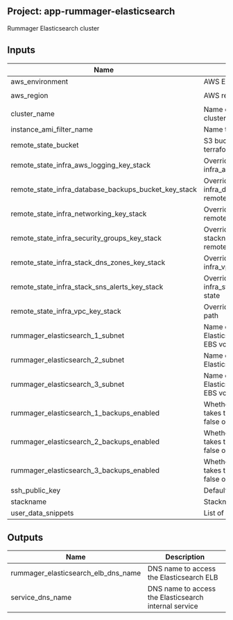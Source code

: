 ## Project: app-rummager-elasticsearch

Rummager Elasticsearch cluster


## Inputs

| Name | Description | Type | Default | Required |
|------|-------------|:----:|:-----:|:-----:|
| aws_environment | AWS Environment | string | - | yes |
| aws_region | AWS region | string | `eu-west-1` | no |
| cluster_name | Name of the Elasticsearch cluster to use for discovery | string | - | yes |
| instance_ami_filter_name | Name to use to find AMI images | string | `` | no |
| remote_state_bucket | S3 bucket we store our terraform state in | string | - | yes |
| remote_state_infra_aws_logging_key_stack | Override stackname path to infra_aws_logging remote state | string | `` | no |
| remote_state_infra_database_backups_bucket_key_stack | Override stackname path to infra_database_backups_bucket remote state | string | `` | no |
| remote_state_infra_networking_key_stack | Override infra_networking remote state path | string | `` | no |
| remote_state_infra_security_groups_key_stack | Override infra_security_groups stackname path to infra_vpc remote state | string | `` | no |
| remote_state_infra_stack_dns_zones_key_stack | Override stackname path to infra_vpc remote state | string | `` | no |
| remote_state_infra_stack_sns_alerts_key_stack | Override stackname path to infra_stack_sns_alerts remote state | string | `` | no |
| remote_state_infra_vpc_key_stack | Override infra_vpc remote state path | string | `` | no |
| rummager_elasticsearch_1_subnet | Name of the subnet to place the Elasticsearch instance 1 and EBS volume | string | - | yes |
| rummager_elasticsearch_2_subnet | Name of the subnet to place the Elasticsearch 2 and EBS volume | string | - | yes |
| rummager_elasticsearch_3_subnet | Name of the subnet to place the Elasticsearch instance 3 and EBS volume | string | - | yes |
| rummager_elasticsearch_1_backups_enabled | Whether or not this machine takes the ES backups (0 or 1 for false or true) | string | `0` | no |
| rummager_elasticsearch_2_backups_enabled | Whether or not this machine takes the ES backups (0 or 1 for false or true) | string | `0` | no |
| rummager_elasticsearch_3_backups_enabled | Whether or not this machine takes the ES backups (0 or 1 for false or true) | string | `0` | no |
| ssh_public_key | Default public key material | string | - | yes |
| stackname | Stackname | string | - | yes |
| user_data_snippets | List of user-data snippets | list | - | yes |

## Outputs

| Name | Description |
|------|-------------|
| rummager_elasticsearch_elb_dns_name | DNS name to access the Elasticsearch ELB |
| service_dns_name | DNS name to access the Elasticsearch internal service |

